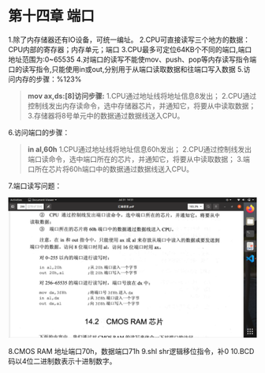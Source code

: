 # 第十四章 端口

1.除了内存储器还有IO设备，可统一编址。
2.CPU可直接读写三个地方的数据：CPU内部的寄存器；内存单元；端口
3.CPU最多可定位64KB个不同的端口,端口地址范围为:0~65535
4.对端口的读写不能使mov、push、pop等内存读写指令端口的读写指令,只能使用in或out,分别用于从端口读取数据和往端口写入数据
5.访问内存的步骤：%123%

> **mov ax,ds:[8]访问步骤:**
> 1.CPU通过地址线将地址信息8发出；
> 2.CPU通过控制线发出内存读命令，选中存储器芯片，并通知它，将要从中读取数据；
> 3.存储器将8号单元中的数据通过数据线送入CPU。

6.访问端口的步骤：

> **in al,60h** <!--60端口取出一个字节-->
> 1.CPU通过地址线将地址信息60h发出；
> 2.CPU通过控制线发出端口读命令，选中端口所在的芯片，并通知它，将要从中读取数据；
> 3.端口所在芯片将60h端口中的数据通过数据线送入CPU。

7.端口读写问题：

<div><img src="portRead.png"></div>

8.CMOS RAM 地址端口70h，数据端口71h
9.shl shr逻辑移位指令，补0
10.BCD码以4位二进制数表示十进制数字。
